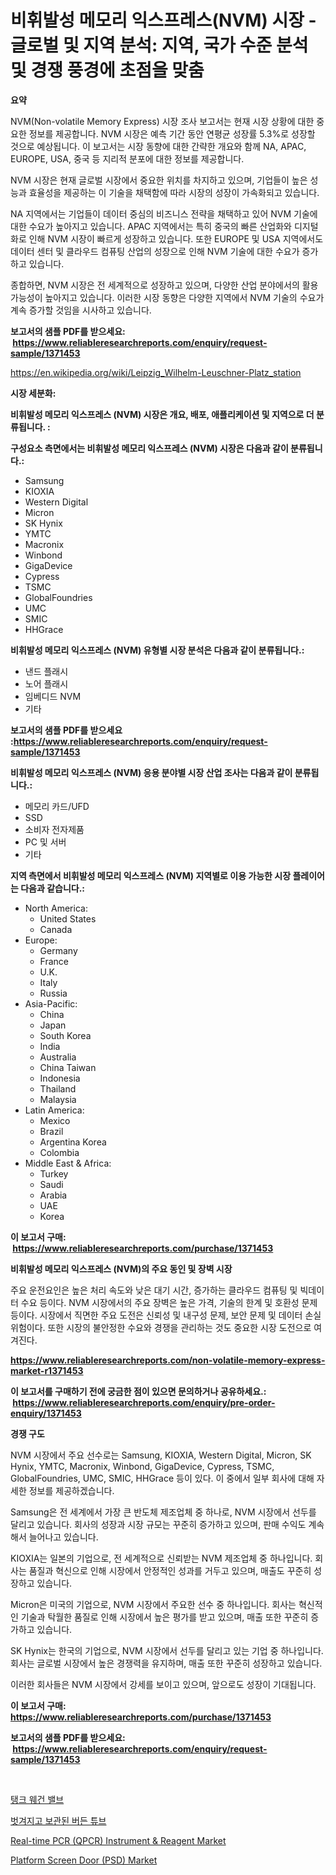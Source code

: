 <p><h1>비휘발성 메모리 익스프레스(NVM) 시장 - 글로벌 및 지역 분석: 지역, 국가 수준 분석 및 경쟁 풍경에 초점을 맞춤</h1></p><p><strong>요약</strong></p>
<p><p>NVM(Non-volatile Memory Express) 시장 조사 보고서는 현재 시장 상황에 대한 중요한 정보를 제공합니다. NVM 시장은 예측 기간 동안 연평균 성장률 5.3%로 성장할 것으로 예상됩니다. 이 보고서는 시장 동향에 대한 간략한 개요와 함께 NA, APAC, EUROPE, USA, 중국 등 지리적 분포에 대한 정보를 제공합니다.</p><p>NVM 시장은 현재 글로벌 시장에서 중요한 위치를 차지하고 있으며, 기업들이 높은 성능과 효율성을 제공하는 이 기술을 채택함에 따라 시장의 성장이 가속화되고 있습니다.</p><p>NA 지역에서는 기업들이 데이터 중심의 비즈니스 전략을 채택하고 있어 NVM 기술에 대한 수요가 높아지고 있습니다. APAC 지역에서는 특히 중국의 빠른 산업화와 디지털화로 인해 NVM 시장이 빠르게 성장하고 있습니다. 또한 EUROPE 및 USA 지역에서도 데이터 센터 및 클라우드 컴퓨팅 산업의 성장으로 인해 NVM 기술에 대한 수요가 증가하고 있습니다.</p><p>종합하면, NVM 시장은 전 세계적으로 성장하고 있으며, 다양한 산업 분야에서의 활용 가능성이 높아지고 있습니다. 이러한 시장 동향은 다양한 지역에서 NVM 기술의 수요가 계속 증가할 것임을 시사하고 있습니다.</p></p>
<p><strong>보고서의 샘플 PDF를 받으세요: &nbsp;<a href="https://www.reliableresearchreports.com/enquiry/request-sample/1371453">https://www.reliableresearchreports.com/enquiry/request-sample/1371453</a></strong></p>
<p><a href="https://en.wikipedia.org/wiki/Leipzig_Wilhelm-Leuschner-Platz_station">https://en.wikipedia.org/wiki/Leipzig_Wilhelm-Leuschner-Platz_station</a></p>
<p><strong>시장 세분화:</strong></p>
<p><strong> 비휘발성 메모리 익스프레스 (NVM) 시장은 개요, 배포, 애플리케이션 및 지역으로 더 분류됩니다. :</strong></p>
<p><strong>구성요소 측면에서는 비휘발성 메모리 익스프레스 (NVM) 시장은 다음과 같이 분류됩니다.:</strong></p>
<p><ul><li>Samsung</li><li>KIOXIA</li><li>Western Digital</li><li>Micron</li><li>SK Hynix</li><li>YMTC</li><li>Macronix</li><li>Winbond</li><li>GigaDevice</li><li>Cypress</li><li>TSMC</li><li>GlobalFoundries</li><li>UMC</li><li>SMIC</li><li>HHGrace</li></ul></p>
<p><strong> 비휘발성 메모리 익스프레스 (NVM) 유형별 시장 분석은 다음과 같이 분류됩니다.:</strong></p>
<p><ul><li>낸드 플래시</li><li>노어 플래시</li><li>임베디드 NVM</li><li>기타</li></ul></p>
<p><strong>보고서의 샘플 PDF를 받으세요 :<a href="https://www.reliableresearchreports.com/enquiry/request-sample/1371453">https://www.reliableresearchreports.com/enquiry/request-sample/1371453</a></strong></p>
<p><strong> 비휘발성 메모리 익스프레스 (NVM) 응용 분야별 시장 산업 조사는 다음과 같이 분류됩니다.:</strong></p>
<p><ul><li>메모리 카드/UFD</li><li>SSD</li><li>소비자 전자제품</li><li>PC 및 서버</li><li>기타</li></ul></p>
<p><strong>지역 측면에서 비휘발성 메모리 익스프레스 (NVM) 지역별로 이용 가능한 시장 플레이어는 다음과 같습니다.:</strong></p>
<p><ul>
    <li>
        North America:
        <ul>
            <li>United States</li>
            <li>Canada</li>
        </ul>
    </li>
    <li>
        Europe:
        <ul>
            <li>Germany</li>
            <li>France</li>
            <li>U.K.</li>
            <li>Italy</li>
            <li>Russia</li>
        </ul>
    </li>
    <li>
        Asia-Pacific:
        <ul>
            <li>China</li>
            <li>Japan</li>
            <li>South Korea</li>
            <li>India</li>
            <li>Australia</li>
            <li>China Taiwan</li>
            <li>Indonesia</li>
            <li>Thailand</li>
            <li>Malaysia</li>
        </ul>
    </li>
    <li>
        Latin America:
        <ul>
            <li>Mexico</li>
            <li>Brazil</li>
            <li>Argentina Korea</li>
            <li>Colombia</li>
        </ul>
    </li>
    <li>
        Middle East & Africa:
        <ul>
            <li>Turkey</li>
            <li>Saudi</li>
            <li>Arabia</li>
            <li>UAE</li>
            <li>Korea</li>
        </ul>
    </li>
    </ul></p>
<p><strong>이 보고서 구매: &nbsp;<a href="https://www.reliableresearchreports.com/purchase/1371453">https://www.reliableresearchreports.com/purchase/1371453</a></strong></p>
<p><strong>비휘발성 메모리 익스프레스 (NVM)의 주요 동인 및 장벽 시장</strong></p>
<p><p>주요 운전요인은 높은 처리 속도와 낮은 대기 시간, 증가하는 클라우드 컴퓨팅 및 빅데이터 수요 등이다. NVM 시장에서의 주요 장벽은 높은 가격, 기술의 한계 및 호환성 문제 등이다. 시장에서 직면한 주요 도전은 신뢰성 및 내구성 문제, 보안 문제 및 데이터 손실 위험이다. 또한 시장의 불안정한 수요와 경쟁을 관리하는 것도 중요한 시장 도전으로 여겨진다.</p></p>
<p><strong><a href="https://www.reliableresearchreports.com/non-volatile-memory-express-market-r1371453">https://www.reliableresearchreports.com/non-volatile-memory-express-market-r1371453</a></strong></p>
<p><strong>이 보고서를 구매하기 전에 궁금한 점이 있으면 문의하거나 공유하세요.: &nbsp;<a href="https://www.reliableresearchreports.com/enquiry/pre-order-enquiry/1371453">https://www.reliableresearchreports.com/enquiry/pre-order-enquiry/1371453</a></strong></p>
<p><strong>경쟁 구도</strong></p>
<p><p>NVM 시장에서 주요 선수로는 Samsung, KIOXIA, Western Digital, Micron, SK Hynix, YMTC, Macronix, Winbond, GigaDevice, Cypress, TSMC, GlobalFoundries, UMC, SMIC, HHGrace 등이 있다. 이 중에서 일부 회사에 대해 자세한 정보를 제공하겠습니다.</p><p>Samsung은 전 세계에서 가장 큰 반도체 제조업체 중 하나로, NVM 시장에서 선두를 달리고 있습니다. 회사의 성장과 시장 규모는 꾸준히 증가하고 있으며, 판매 수익도 계속해서 늘어나고 있습니다.</p><p>KIOXIA는 일본의 기업으로, 전 세계적으로 신뢰받는 NVM 제조업체 중 하나입니다. 회사는 품질과 혁신으로 인해 시장에서 안정적인 성과를 거두고 있으며, 매출도 꾸준히 성장하고 있습니다.</p><p>Micron은 미국의 기업으로, NVM 시장에서 주요한 선수 중 하나입니다. 회사는 혁신적인 기술과 탁월한 품질로 인해 시장에서 높은 평가를 받고 있으며, 매출 또한 꾸준히 증가하고 있습니다.</p><p>SK Hynix는 한국의 기업으로, NVM 시장에서 선두를 달리고 있는 기업 중 하나입니다. 회사는 글로벌 시장에서 높은 경쟁력을 유지하며, 매출 또한 꾸준히 성장하고 있습니다.</p><p>이러한 회사들은 NVM 시장에서 강세를 보이고 있으며, 앞으로도 성장이 기대됩니다.</p></p>
<p><strong>이 보고서 구매: &nbsp; <a href="https://www.reliableresearchreports.com/purchase/1371453">https://www.reliableresearchreports.com/purchase/1371453</a></strong></p>
<p><strong>보고서의 샘플 PDF를 받으세요: &nbsp;<a href="https://www.reliableresearchreports.com/enquiry/request-sample/1371453">https://www.reliableresearchreports.com/enquiry/request-sample/1371453</a></strong><strong></strong></p>
<p>&nbsp;</p>
<p><p><a href="https://github.com/laholand/Market-Research-Report-List-4/blob/main/1051747137146.md">탱크 웨건 밸브</a></p><p><a href="https://github.com/KellyLyncyh543964/Market-Research-Report-List-2/blob/main/8070355137147.md">벗겨지고 보관된 버든 튜브</a></p><p><a href="https://issuu.com/reportprime-2/docs/real-time-pcr-qpcr-instrument-reagent-market-size-">Real-time PCR (QPCR) Instrument & Reagent Market</a></p><p><a href="https://issuu.com/reportprime-2/docs/platform-screen-door-psd-market-size-2030.pptx">Platform Screen Door (PSD) Market</a></p></p>